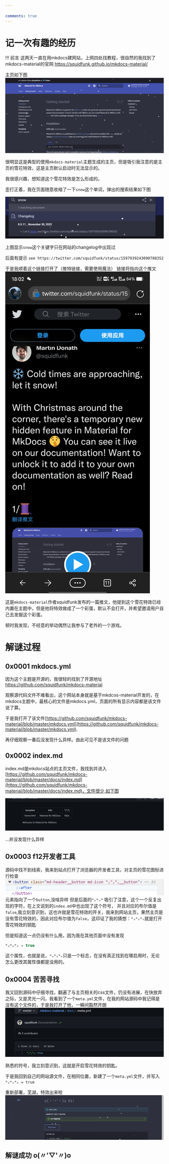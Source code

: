 ```yaml
---

comments: true
---
```




# 记一次有趣的经历

!!! 前言
    这两天一直在用mkdocs建网站，上网四处找教程，很自然的我找到了mkdocs-material的官网
    https://squidfunk.github.io/mkdocs-material/

主页如下图
![](materialhomepage.png)

很明显这是典型的使用`mkdocs-material`主题生成的主页，但是吸引我注意的是主页的雪花特效，这是主页默认启动时无法显示的。

我很感兴趣，想知道这个雪花特效是怎么形成的。

歪打正着，我在页面随意收缩了一下`snow`这个单词，弹出的搜索结果如下图

![](clu1.png)

上图显示`snow`这个关键字只在网站的changelog中出现过

后面有提示 `see https://twitter.com/squidfunk/status/1597939243090788352`

于是我顺着这个链接打开了（推特链接，需要使用魔法）
链接将指向这个推文
![](clu2.jpg)

这是`mkdocs-material`作者squidfunk发布的一篇推文，他提到这个雪花特效已经内置在主题中，但是他将特效做成了一个彩蛋，默认不会打开，并希望邀请用户自己去发掘这个彩蛋。

顿时我发现，不经意的举动偶然让我参与了老外的一个游戏。

# 解谜过程

## 0x0001 mkdocs.yml
因为这个主题是开源的，我很轻的找到了开源地址
https://github.com/squidfunk/mkdocs-material

观察源代码文件不难看出，这个网站本身就是基于mkdcos-material开发的，在mkdocs主题中，最核心的文件是mkdocs.yml，页面的所有显示内容都是该文件说了算。

于是我打开了该文件[https://github.com/squidfunk/mkdocs-material/blob/master/mkdocs.yml](https://github.com/squidfunk/mkdocs-material/blob/master/mkdocs.yml).

再仔细观察一番后没发现什么异样。由此可见不是该文件的问题

## 0x0002 index.md
index.md是mkdocs站点的主页文件，我找到并进入[https://github.com/squidfunk/mkdocs-material/blob/master/docs/index.md](https://github.com/squidfunk/mkdocs-material/blob/master/docs/index.md)，文件很少,如下图

![](clu3.png)

...并没发现什么异样

## 0x0003 f12开发者工具

源码中找不到线索，我来到站点打开了浏览器的开发者工具，对主页的雪花图标进行检查
![](clu4.png)
元素指向了一个`button`,没啥异样
但是后面的`ᴴₒᴴₒᴴ` 吸引了注意，这个一个反复出现的字符，在上文说到的`index.md`中也出现了这个符号，
并且对应的布尔值是`false`,我立刻意识到，这也许就是雪花特效的开关，我来到网站主页，果然主页是没有雪花特效的，因此对应布尔值为`false`，这印证了我的猜想：`ᴴₒᴴₒᴴₒ`就是打开雪花特效的钥匙

但是知道这一点仍没有什么用，因为我在其他页面中没有发现
```cpp
ᴴₒᴴₒᴴₒ = true
```
这个属性，也就是说，`ᴴₒᴴₒᴴₒ`只是一个标志，在没有真正找到在哪启用时，无论怎么更改其属性值都是没用的。

## 0x0004 苦苦寻找

我又回到源码中仔细寻找，翻遍了与主页相关的css文件，仍没有进展，在快放弃之际，又是灵光一闪，我看到了一个`meta.yml`文件，在我的网站源码中我记得是没有这个文件的，于是我打开了他，一瞬间豁然开朗
![](clu5.png)

熟悉的符号，我立刻意识到，这就是开启雪花特效的钥匙。

于是我回到自己的网站源文件，在相同位置，新建了一个`meta.yml`文件，并写入`ᴴₒᴴₒᴴₒ = true`

重新部署，芜湖，特效出来啦
![](clu6.png)

## 解谜成功 o(〃'▽'〃)o